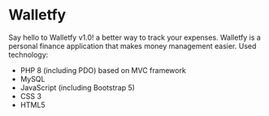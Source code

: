 # Walletfy
Say hello to Walletfy v1.0! a better way to track your expenses. Walletfy is a  personal finance application that makes money management easier.
Used technology:
- PHP 8 (including PDO) based on MVC framework
- MySQL
- JavaScript (including Bootstrap 5)
- CSS 3
- HTML5
